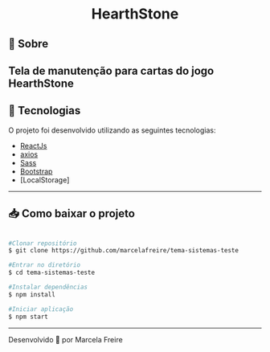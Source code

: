 <h1 align="center">
HearthStone
</h1>


## 📝 Sobre

Tela de manutenção para cartas do jogo **HearthStone**
---

## 🚀 Tecnologias

O projeto foi desenvolvido utilizando as seguintes tecnologias:

- [ReactJs](https://pt-br.reactjs.org/)
- [axios](https://www.npmjs.com/package/axios/)
- [Sass](https://sass-lang.com/)
- [Bootstrap](https://react-bootstrap.github.io/)
- [LocalStorage]


---

## 📥 Como baixar o projeto
```bash

#Clonar repositório
$ git clone https://github.com/marcelafreire/tema-sistemas-teste

#Entrar no diretório
$ cd tema-sistemas-teste

#Instalar dependências
$ npm install

#Iniciar aplicação 
$ npm start

````

---

Desenvolvido 👾 por Marcela Freire 
